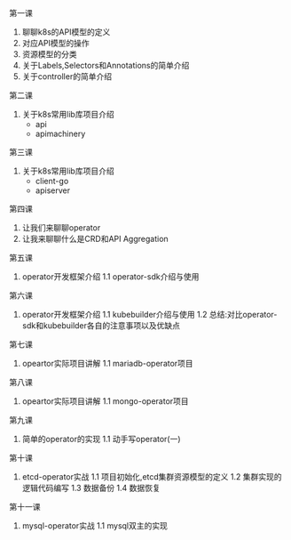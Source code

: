 第一课
1. 聊聊k8s的API模型的定义
2. 对应API模型的操作
3. 资源模型的分类
4. 关于Labels,Selectors和Annotations的简单介绍
5. 关于controller的简单介绍

第二课
1. 关于k8s常用lib库项目介绍
   - api
   - apimachinery

第三课
1. 关于k8s常用lib库项目介绍
   - client-go
   - apiserver

第四课
1. 让我们来聊聊operator
2. 让我来聊聊什么是CRD和API Aggregation

第五课
1. operator开发框架介绍
   1.1 operator-sdk介绍与使用

第六课
1. operator开发框架介绍
   1.1 kubebuilder介绍与使用
   1.2 总结:对比operator-sdk和kubebuilder各自的注意事项以及优缺点

第七课
1. opeartor实际项目讲解
   1.1 mariadb-operator项目

第八课
1. opeartor实际项目讲解
   1.1 mongo-operator项目

第九课
1. 简单的operator的实现
   1.1 动手写operator(一)

第十课
1. etcd-operator实战
   1.1 项目初始化,etcd集群资源模型的定义
   1.2 集群实现的逻辑代码编写
   1.3 数据备份
   1.4 数据恢复

第十一课
1. mysql-operator实战
   1.1 mysql双主的实现
  